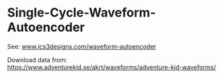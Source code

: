 # Single-Cycle-Waveform-Autoencoder

See: www.jcs3designs.com/waveform-autoencoder

Download data from: https://www.adventurekid.se/akrt/waveforms/adventure-kid-waveforms/
